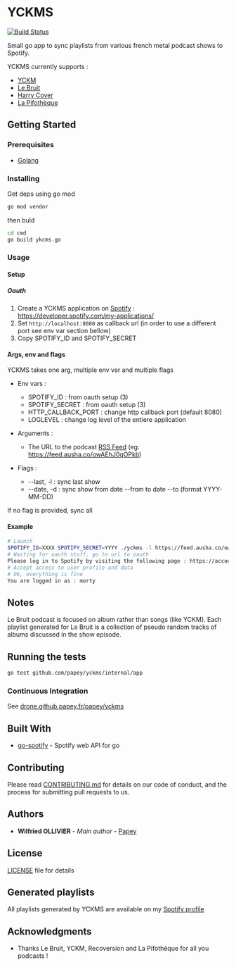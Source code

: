 # YCKMS

[![Build Status](https://drone.github.papey.fr/api/badges/papey/yckms/status.svg)](https://drone.github.papey.fr/papey/yckms)

Small go app to sync playlists from various
french metal podcast shows to Spotify.

YCKMS currently supports :

- [YCKM](https://podcast.ausha.co/yckm)
- [Le Bruit](https://podcast.ausha.co/le-bruit)
- [Harry Cover](https://anchor.fm/leotot8)
- [La Pifothèque](https://podcast.ausha.co/la-pifotheque)

## Getting Started

### Prerequisites

- [Golang](https://golang.org)

### Installing

Get deps using go mod

```sh
go mod vendor
```

then buld

```sh
cd cmd
go build ykcms.go
```

### Usage

#### Setup

##### Oauth

1. Create a YCKMS application on [Spotify](https://developer.spotify.com/my-applications/) : https://developer.spotify.com/my-applications/
2. Set `http://localhost:8080` as callback url (in order to use a different port see env var section bellow)
3. Copy SPOTIFY_ID and SPOTIFY_SECRET

#### Args, env and flags

YCKMS takes one arg, multiple env var and multiple flags

- Env vars :

  - SPOTIFY_ID : from oauth setup (3)
  - SPOTIFY_SECRET : from oauth setup (3)
  - HTTP_CALLBACK_PORT : change http callback port (default 8080)
  - LOGLEVEL : change log level of the entiere application

- Arguments :

  - The URL to the podcast [RSS Feed](https://feed.ausha.co/owAEhJ0qOPkb) (eg: https://feed.ausha.co/owAEhJ0qOPkb)

- Flags :
  - --last, -l : sync last show
  - --date, -d : sync show from date --from to date --to (format YYYY-MM-DD)

If no flag is provided, sync all

#### Example

```sh
# Launch
SPOTIFY_ID=XXXX SPOTIFY_SECRET=YYYY ./yckms -l https://feed.ausha.co/owAEhJ0qOPkb
# Waiting for oauth stuff, go to url to oauth
Please log in to Spotify by visiting the following page : https://accounts.spotify.com/authorize?client_id=blablablalbalablbala
# Accept access to user profile and data
# Ok, everything is fine
You are logged in as : morty
```

## Notes

Le Bruit podcast is focused on album rather than songs (like YCKM). Each
playlist generated for Le Bruit is a collection of pseudo random tracks of
albums discussed in the show episode.

## Running the tests

```sh
go test github.com/papey/yckms/internal/app
```

### Continuous Integration

See [drone.github.papey.fr/papey/yckms](https://drone.github.papey.fr/papey/yckms/)

## Built With

- [go-spotify](https://github.com/Krognol/go-spotify) - Spotify web API for go

## Contributing

Please read [CONTRIBUTING.md](CONTRIBUTING.md) for details on our code of conduct, and the process for submitting pull requests to us.

## Authors

- **Wilfried OLLIVIER** - _Main author_ - [Papey](https://github.com/papey)

## License

[LICENSE](LICENSE) file for details

## Generated playlists

All playlists generated by YCKMS are available on my [Spotify profile](https://open.spotify.com/user/marcelmonfort?si=VhY0SzM7Q5ax30YIA-Xiig)

## Acknowledgments

- Thanks Le Bruit, YCKM, Recoversion and La Pifothèque for all you podcasts !
